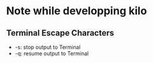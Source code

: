 # Note while developping kilo

## Terminal Escape Characters

- <ctrl>-s: stop output to Terminal
- <ctrl>-q: resume output to Terminal

